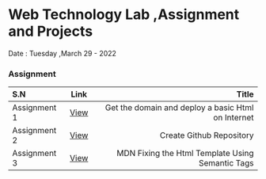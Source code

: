 # Web Technology Lab ,Assignment and Projects
Date : Tuesday ,March 29 - 2022




### Assignment 
| S.N      |  Link |  Title |
| :---        |    :----:   |          ---: |
| Assignment 1      | [View](Assignment%201/README.md)|Get the domain and deploy a basic Html on Internet       |  
| Assignment 2      | [View](Assignments/Assignment%201/README.md)| Create Github Repository     | 
| Assignment 3      |  [View](Assignments/Assignment%201/README.md)|MDN Fixing the Html Template Using Semantic Tags      | 

